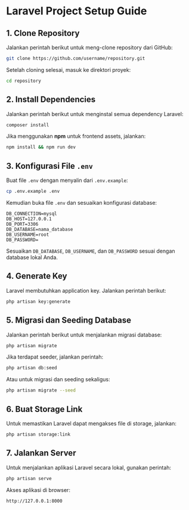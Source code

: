# Laravel Project Setup Guide

## 1. Clone Repository
Jalankan perintah berikut untuk meng-clone repository dari GitHub:
```bash
git clone https://github.com/username/repository.git
```

Setelah cloning selesai, masuk ke direktori proyek:
```bash
cd repository
```

## 2. Install Dependencies
Jalankan perintah berikut untuk menginstal semua dependency Laravel:
```bash
composer install
```
Jika menggunakan **npm** untuk frontend assets, jalankan:
```bash
npm install && npm run dev
```

## 3. Konfigurasi File `.env`
Buat file `.env` dengan menyalin dari `.env.example`:
```bash
cp .env.example .env
```
Kemudian buka file `.env` dan sesuaikan konfigurasi database:
```env
DB_CONNECTION=mysql
DB_HOST=127.0.0.1
DB_PORT=3306
DB_DATABASE=nama_database
DB_USERNAME=root
DB_PASSWORD=
```
Sesuaikan `DB_DATABASE`, `DB_USERNAME`, dan `DB_PASSWORD` sesuai dengan database lokal Anda.

## 4. Generate Key
Laravel membutuhkan application key. Jalankan perintah berikut:
```bash
php artisan key:generate
```

## 5. Migrasi dan Seeding Database
Jalankan perintah berikut untuk menjalankan migrasi database:
```bash
php artisan migrate
```
Jika terdapat seeder, jalankan perintah:
```bash
php artisan db:seed
```
Atau untuk migrasi dan seeding sekaligus:
```bash
php artisan migrate --seed
```

## 6. Buat Storage Link
Untuk memastikan Laravel dapat mengakses file di storage, jalankan:
```bash
php artisan storage:link
```

## 7. Jalankan Server
Untuk menjalankan aplikasi Laravel secara lokal, gunakan perintah:
```bash
php artisan serve
```
Akses aplikasi di browser:
```
http://127.0.0.1:8000
```


